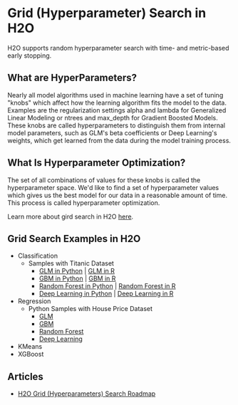 # Grid (Hyperparameter) Search in H2O #
H2O supports random hyperparameter search with time- and metric-based early stopping. 

## What are HyperParameters? ##
Nearly all model algorithms used in machine learning have a set of tuning "knobs" which affect how the learning algorithm fits the model to the data. Examples are the regularization settings alpha and lambda for Generalized Linear Modeling or ntrees and max_depth for Gradient Boosted Models. These knobs are called hyperparameters to distinguish them from internal model parameters, such as GLM's beta coefficients or Deep Learning's weights, which get learned from the data during the model training process.

## What Is Hyperparameter Optimization? ##

The set of all combinations of values for these knobs is called the hyperparameter space. We'd like to find a set of hyperparameter values which gives us the best model for our data in a reasonable amount of time. This process is called hyperparameter optimization.

Learn more about gird search in H2O [here](https://github.com/h2oai/h2o-3/blob/master/h2o-docs/src/product/tutorials/random%20hyperparmeter%20search%20and%20roadmap.md). 

## Grid Search Examples in H2O ##
 - Classification
   - Samples with Titanic Dataset
     - [GLM in Python](https://github.com/Avkash/mldl/blob/master/orgs/h2o/guide/algo/grid/h2o_grid_glm_titanic_python.md) | [GLM in R](https://github.com/Avkash/mldl/blob/master/orgs/h2o/guide/algo/grid/h2o_grid_glm_titanic_R.md) 
     - [GBM in Python](https://github.com/Avkash/mldl/blob/master/orgs/h2o/guide/algo/grid/h2o_grid_gbm_titanic_python.md) | [GBM in R](https://github.com/Avkash/mldl/blob/master/orgs/h2o/guide/algo/grid/h2o_grid_gbm_titanic_R.md)
     - [Random Forest in Python](https://github.com/Avkash/mldl/blob/master/orgs/h2o/guide/algo/grid/h2o_grid_drf_titanic_python.md) | [Random Forest in R](https://github.com/Avkash/mldl/blob/master/orgs/h2o/guide/algo/grid/h2o_grid_drf_titanic_R.md)
     - [Deep Learning in Python](https://github.com/Avkash/mldl/blob/master/orgs/h2o/guide/algo/grid/h2o_grid_dl_titanic_python.md) | [Deep Learning in R]()
 - Regression 
   - Python Samples with House Price Dataset
     - [GLM](https://github.com/Avkash/mldl/blob/master/orgs/h2o/guide/algo/grid/h2o_grid_houseprice_glm.md)
     - [GBM](https://github.com/Avkash/mldl/blob/master/orgs/h2o/guide/algo/grid/h2o_grid_houseprice_gbm.md)
     - [Random Forest](https://github.com/Avkash/mldl/blob/master/orgs/h2o/guide/algo/grid/h2o_grid_houseprice_drf.md)
     - [Deep Learning](https://github.com/Avkash/mldl/blob/master/orgs/h2o/guide/algo/grid/h2o_grid_houseprice_deeplearning.md)
 - KMeans
 - XGBoost
 
## Articles ##
 - [H2O Grid (Hyperparameters) Search Roadmap](https://github.com/h2oai/h2o-3/blob/master/h2o-docs/src/product/tutorials/random%20hyperparmeter%20search%20and%20roadmap.md)
